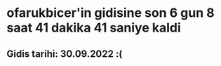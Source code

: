 # ofarukbicer'in gidisine son 6 gun 8 saat 41 dakika 41 saniye kaldi

## Gidis tarihi: 30.09.2022 :(